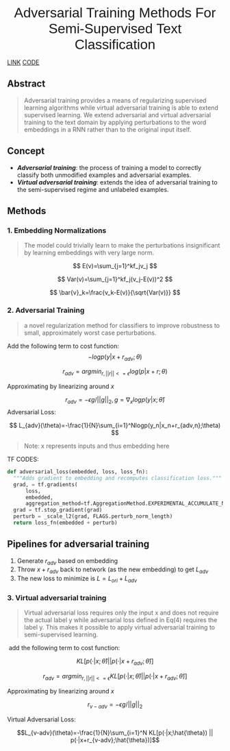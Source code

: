 
<center><font face="arial", size=6>Adversarial Training Methods For Semi-Supervised Text Classification</font></center>

[LINK](https://arxiv.org/abs/1605.07725v1)
[CODE](https://github.com/tensorflow/models/tree/master/research/adversarial_text)

## Abstract

> Adversarial training provides a means of regularizing supervised learning algorithms while virtual adversarial training is able to extend supervised learning. We extend adversarial and virtual adversarial training to the text domain by applying perturbations to the word embeddings in a RNN rather than to the original input itself. 

## Concept

- ***Adversarial training***: the process of training a model to correctly classify both unmodified examples and adversarial examples.
- ***Virtual adversarial training***: extends the idea of adversarial training to the semi-supervised regime and unlabeled examples.

## Methods

### 1. Embedding Normalizations

> The model could trivially learn to make the perturbations insignificant by learning embeddings with very large norm.

$$
E(v)=\sum_{j=1}^kf_jv_j
$$

$$
Var(v)=\sum_{j=1}^kf_j(v_j-E(v))^2
$$

$$
\bar{v}_k=\frac{v_k-E(v)}{\sqrt{Var(v)}}
$$

### 2. Adversarial Training

> a novel regularization method for classifiers to improve robustness to small, approximately worst case perturbations.

Add the following term to cost function:
$$
-logp(y|x+r_{adv};\theta)
$$

$$
r_{adv}=argmin_{r,||r||<=\epsilon}log(p|x+r;\theta)
$$

Approximating by linearizing around $x$

$$
r_{adv} =-\epsilon g/||g||_2, g = \nabla_xlogp(y|x;\hat{\theta})
$$
Adversarial Loss:

$$
L_{adv}(\theta)=-\frac{1}{N}\sum_{i=1}^Nlogp(y_n|x_n+r_{adv,n};\theta)
$$

> Note: x represents inputs and thus embedding here

TF CODES:

```python
def adversarial_loss(embedded, loss, loss_fn):
  """Adds gradient to embedding and recomputes classification loss."""
  grad, = tf.gradients(
      loss,
      embedded,
      aggregation_method=tf.AggregationMethod.EXPERIMENTAL_ACCUMULATE_N)
  grad = tf.stop_gradient(grad)
  perturb = _scale_l2(grad, FLAGS.perturb_norm_length)
  return loss_fn(embedded + perturb)
```

## Pipelines for adversarial training

1. Generate $r_{adv}$ based on embedding
2. Throw $x+r_{adv}$ back to network (as the new embedding) to get $L_{adv}$
3. The new loss to minimize is $L = L_{ori} +L_{adv}$

### 3. Virtual adversarial training

> Virtual adversarial loss requires only the input x and does not require the actual label y while adversarial loss defined in Eq(4) requires the label y. This makes it possible to apply virtual adversarial training to semi-supervised learning. 

​	add the following term to cost function:

$$
KL[p(·|x;\hat{\theta}) || p(·|x+r_{adv};\hat{\theta})]
$$

$$r_{adv}=argmin_{r,||r||<=\epsilon}KL[p(·|x;\hat{\theta}) || p(·|x+r_{adv};\hat{\theta})]$$

Approximating by linearizing around $x$

$$
r_{v-adv} =-\epsilon g/||g||_2
$$

Virtual  Adversarial Loss:

$$L_{v-adv}(\theta)=-\frac{1}{N}\sum_{i=1}^N KL[p(·|x;\hat{\theta}) || p(·|x+r_{v-adv};\hat{\theta})]$$


